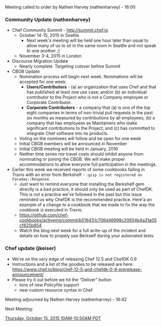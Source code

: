 Meeting called to order by Nathen Harvey (nathenharvey) - 16:00

### Community Update (nathenharvey)

* Chef Community Summit - http://summit.chef.io
  * October 14-15, 2015 in Seattle
    * Next week's meeting will be held one hour later than usual to allow many of us to sit in the same room in Seattle and not speak to one another ;)
  * November 3-4, 2015 in London
* Discourse Migration Update
  * Nearly complete.  Targeting cutover before Summit
* CBGB Update
  * Nomination process will begin next week.  Nominations will be accepted for one week.
    * **Users/Contributors** - (a) an organization that uses Chef and that has published at least one use case; and/or (b) an individual contributor to the Project who is not a Company employee or Corporate Contributor.
    * **Corporate Contributors** -  a company that (a) is one of the top eight companies in terms of non-trivial pull requests in the past six months as measured by contributions by all employees; (b) a company that has employees as Maintainers who make significant contributions to the Project; and (c) has committed to integrate Chef software into its products.
  * Voting on the nominees will follow and be open for one week
  * Initial CBGB members will be announced in November
  * Initial CBGB meeting will be held in January, 2016
  * Neither time zones nor travel costs should inhibit anyone from nominating or joining the CBGB.  We will make proper accommodations to allow everyone full participation in the meetings.
* Earlier this week we received reports of some cookbooks failing in Travis with an error from Berkshelf - `:gzip is not registered on Faraday::Response`
  * Just want to remind everyone that installing the Berkshelf gem directly is a bad practice, it should only be used as part of ChefDK.  This is not a practice we've followed in the past but this issue reminded us why ChefDK is the recommended practice.  Here'a an example of a change to a cookbook that we made to fix the way the cookbook is executed in Travis:
  * https://github.com/chef-cookbooks/activemq/commit/b516431c706d46998c20654b4a31a05cf825b854
  * Watch the blog next week for a full write-up of the incident and details on how to propely use Berkself during your automated tests.

### Chef update (jkeiser)

* We're on the very edge of releasing Chef 12.5 and ChefDK 0.9
* Instructions and a list of the goodies to be released are here: https://www.chef.io/blog/chef-12-5-and-chefdk-0-9-prerelease-announcement/
* Please try it out before we hit the "Deliver" button
  * tons of new Policyfile support
  * new custom resource syntax in Chef

Meeting adjourned by Nathen Harvey (nathenharvey) - 16:42

Next Meeting:

[Thursday, October 15, 2015 10AM-10:50AM PDT](http://everytimezone.com/#2015-10-15,300,cn3)
